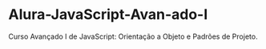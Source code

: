 # Alura-JavaScript-Avan-ado-I
Curso Avançado I de JavaScript: Orientação a Objeto e Padrões de Projeto.
